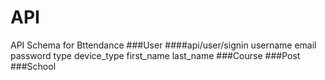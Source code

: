 API
=================
API Schema for Bttendance
###User
####api/user/signin
    username
    email
    password
    type
    device_type
    first_name
    last_name
###Course
###Post
###School
